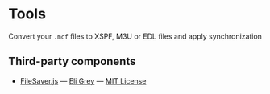 # Tools

Convert your `.mcf` files to XSPF, M3U or EDL files and apply synchronization

## Third-party components

 * [FileSaver.js](https://github.com/eligrey/FileSaver.js) — [Eli Grey](https://github.com/eligrey) — [MIT License](https://github.com/eligrey/FileSaver.js/blob/master/LICENSE.md)
